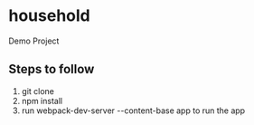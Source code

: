 # household
Demo Project

## Steps to follow
1. git clone
2. npm install
3. run webpack-dev-server --content-base app  to run the app
